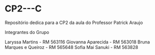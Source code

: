 # CP2---C
Repositório dedica para a CP2 da aula do Professor Patrick Araujo

Integrantes do Grupo

Laryssa Martins - RM 563116
Giovanna Aparecida - RM 563018
Bruna Marques e Queiroz - RM 565648
Sofia Mai Sanuki  - RM 563828
